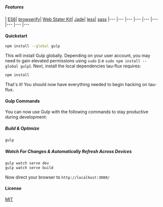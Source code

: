 ##### Features
| [ES6](https://github.com/sebmck/6to5)| [browserify](http://browserify.org/)| [Web Stater Kit](https://github.com/google/web-starter-kit)| [Jade](http://jade-lang.com/)| [less](http://lesscss.org/)| [sass](https://github.com/sass/node-sass)
|--- |--- |--- |--- |--- |--- |--- |--- |---

#### Quickstart

```sh
npm install --global gulp
```

This will install Gulp globally. Depending on your user account, you may need to gain elevated permissions using `sudo` (i.e `sudo npm install --global gulp`). Next, install the local dependencies tau-flux requires:

```sh
npm install
```

That's it! You should now have everything needed to begin hacking on tau-flux.

#### Gulp Commands

You can now use Gulp with the following commands to stay productive during development:

##### Build & Optimize

```sh
gulp
```

##### Watch For Changes & Automatically Refresh Across Devices

```sh
gulp watch serve dev
gulp watch serve build
```

Now direct your browser to `http://localhost:3000/`

#### License
[MIT](https://github.com/markuz-brasil/tau-flux/blob/master/LICENSE)
